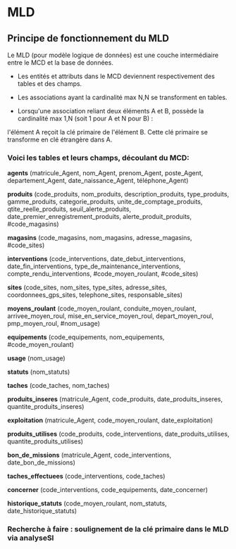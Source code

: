 # MLD

## Principe de fonctionnement du MLD

Le MLD (pour modèle logique de données) est une couche intermédiaire entre le MCD et la base de données.

- Les entités et attributs dans le MCD deviennent respectivement des tables et des champs.

- Les associations ayant la cardinalité max N,N se transforment en tables.

 - Lorsqu'une association reliant deux éléments A et B, possède la cardinalité max 1,N (soit 1 pour A et N pour B) : 

l'élément A reçoit la clé primaire de l'élément B. Cette clé primaire se transforme en clé étrangère dans A.


### Voici les tables et leurs champs, découlant du MCD:

__agents__ (matricule_Agent, nom_Agent, prenom_Agent, poste_Agent, departement_Agent, date_naissance_Agent, téléphone_Agent) 

__produits__ (code_produits, nom_produits, description_produits, type_produits, gamme_produits, categorie_produits, unite_de_comptage_produits, qtite_reelle_produits, seuil_alerte_produits, date_premier_enregistrement_produits, alerte_produit_produits, #code_magasins) 

__magasins__ (code_magasins, nom_magasins, adresse_magasins, #code_sites) 

__interventions__ (code_interventions, date_debut_interventions, date_fin_interventions, type_de_maintenance_interventions, compte_rendu_interventions, #code_moyen_roulant, #code_sites) 

__sites__ (code_sites, nom_sites, type_sites, adresse_sites, coordonnees_gps_sites, telephone_sites, responsable_sites) 

__moyens_roulant__ (code_moyen_roulant, conduite_moyen_roulant, arrivee_moyen_roul, mise_en_service_moyen_roul, depart_moyen_roul, pmp_moyen_roul, #nom_usage) 

__equipements__ (code_equipements, nom_equipements, #code_moyen_roulant) 

__usage__ (nom_usage) 

__statuts__ (nom_statuts) 

__taches__ (code_taches, nom_taches) 

__produits_inseres__ (matricule_Agent, code_produits, date_produits_inseres, quantite_produits_inseres) 

__exploitation__ (matricule_Agent, code_moyen_roulant, date_exploitation) 

__produits_utilises__ (code_produits, code_interventions, date_produits_utilises, quantite_produits_utilises) 

__bon_de_missions__ (matricule_Agent, code_interventions, date_bon_de_missions) 

__taches_effectuees__ (code_interventions, code_taches) 

__concerner__ (code_interventions, code_equipements, date_concerner) 

__historique_statuts__ (code_moyen_roulant, nom_statuts, date_historique_statuts)

### Recherche à faire : soulignement de la clé primaire dans le MLD via analyseSI
